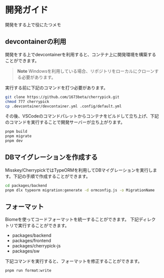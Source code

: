 # 開発ガイド
開発をする上で役にたつメモ

## devcontainerの利用
開発をする上でdevcontainerを利用すると、コンテナ上に開発環境を構築することができます。

> **Note**
> Windowsを利用している場合、リポジトリをローカルにクローンする必要があります。
  
実行する前に下記のコマンドを打つ必要があります。
```bash
git clone https://github.com/1673beta/cherrypick.git
chmod 777 cherrypick
cp .devcontainer/devcontainer.yml .config/default.yml
```
その後、VSCodeのコマンドパレットからコンテナをビルドして立ち上げ、下記のコマンドを実行することで開発サーバーが立ち上がります。

```bash
pnpm build
pnpm migrate
pnpm dev
```

## DBマイグレーションを作成する
Misskey/CherrypickではTypeORMを利用してDBマイグレーションを実行します。下記の手順で作成することができます。

```bash
cd packages/backend
pnpm dlx typeorm migration:generate -d ormconfig.js -o MigrationName
```

## フォーマット
Biomeを使ってコードフォーマットを統一することができます。
下記ディレクトリで実行することができます。
* packages/backend
* packages/frontend
* packages/cherrypick-js
* packages/sw

下記コマンドを実行すると、フォーマットを修正することができます。

```bash
pnpm run format:write
```

